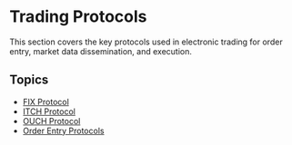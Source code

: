 # Trading Protocols

This section covers the key protocols used in electronic trading for order entry, market data dissemination, and execution.

## Topics

- [FIX Protocol](fix-protocol/README.md)
- [ITCH Protocol](itch-protocol/README.md)
- [OUCH Protocol](ouch-protocol/README.md)
- [Order Entry Protocols](order-entry-protocols/README.md)